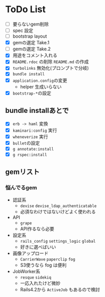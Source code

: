 # ToDo List

- [ ] 要らないgem削除
- [ ] spec 設定
- [ ] bootstrap layout
- [x] gemの選定 Take.1
- [ ] gemの選定 Take.2
- [x] 用途をコメント入れる
- [x] `README.rdoc` の削除 `README.md` の作成
- [x] `turbolinks` 無効化(プロンプトで分岐)
- [x] `bundle install`
- [x] `application.config`の変更
  - helper 生成いらない
- [x] `bootstrap-*`の設定

## bundle installあとで

- [x] `erb -> haml` 変換
- [x] `kaminari:config` 実行
- [x] `wheneverize` 実行
- [x] `bullet`の設定
- [x] `g annotate:install`
- [x] `g rspec:install`

## gemリスト

### 悩んでるgem

* 認証系
  * `devise` `devise_ldap_authenticatable`
  * 必須なわけではないけどよく使われる
* API
  * `grape`
  * API作るなら必要
* 設定系
  * `rails_config` `settings_logic` `global`
  * 好きに選べばいい
* 画像アップロード
  * `CarrierWave` `paperclip` `fog`
  * S3使うなら fog は便利
* JobWorker系
  * `resque` `sidekiq`
  * 一応入れたけど微妙
  * Rails4.2から `ActiveJob` もあるので検討

